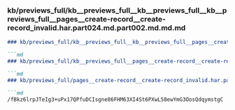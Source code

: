 ### kb/previews_full/kb__previews_full__kb__previews_full__kb__previews_full__pages__create-record__create-record_invalid.har.part024.md.part002.md.md.md

```md
### kb/previews_full/kb__previews_full__kb__previews_full__pages__create-record__create-record_invalid.har.part024.md.part002.md.md

```md
### kb/previews_full/kb__previews_full__pages__create-record__create-record_invalid.har.part024.md.part002.md

```md
### kb/previews_full/pages__create-record__create-record_invalid.har.part024.md (part 002)

```md
/fBkz6lrpJTeIg3+uPx17QPfuDCIsgne86FHM63XI4St6PXwL58ewYmG3OosQdqymstgC
```

```

```

```

```
